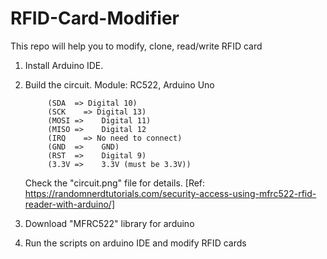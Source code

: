 # RFID-Card-Modifier
This repo will help you to modify, clone, read/write RFID card


1. Install Arduino IDE.
2. Build the circuit.
     Module: RC522, Arduino Uno
  
  
            (SDA  => Digital 10)
            (SCK	=> Digital 13)
            (MOSI =>	Digital 11)
            (MISO =>	Digital 12
            (IRQ	=> No need to connect)
            (GND  =>	GND)
            (RST  =>	Digital 9)
            (3.3V =>	3.3V (must be 3.3V))
            
   Check the "circuit.png" file for details.
   [Ref: https://randomnerdtutorials.com/security-access-using-mfrc522-rfid-reader-with-arduino/]
 
 3. Download "MFRC522" library for arduino
 4. Run the scripts on arduino IDE and modify RFID cards
      
